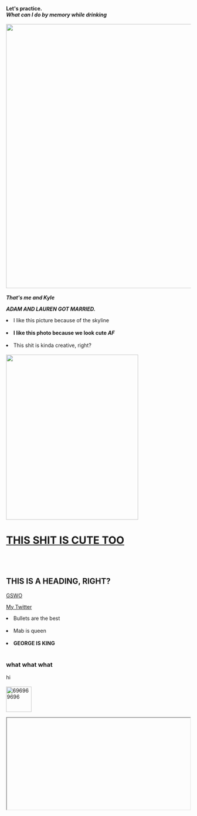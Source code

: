 <b>Let's practice.</b> <br>
<b><i>What can I do by memory while drinking</b></I><br><br>
<img src="https://scontent-ort2-2.xx.fbcdn.net/v/t1.0-9/73357311_10107759601892524_8135910648497307648_n.jpg?_nc_cat=105&ccb=2&_nc_sid=09cbfe&_nc_ohc=mw5TETnfH_oAX_CUqTm&_nc_ht=scontent-ort2-2.xx&oh=797af605473606c9753dadcb3c5c9c8b&oe=5FBFE390" width="720" height="720"><br><br>
<b><i>That's me and Kyle</b></i> <P>
  <b><I>ADAM AND LAUREN GOT MARRIED.</B></I><p><p>
  <li> I like this picture because of the skyline</li><br>
  <li><b>I like this photo because we look cute <i>AF</i></b></li><br>
  <li>This shit is kinda creative, right?</li><br>
<img src="https://scontent-ort2-2.xx.fbcdn.net/v/t1.0-9/123028995_10109115429468194_1074424504624193529_o.jpg?_nc_cat=107&ccb=2&_nc_sid=84a396&_nc_ohc=TO4XlhCE6lQAX_sBmmd&_nc_ht=scontent-ort2-2.xx&oh=77a82703620c47388d2281ebb0cc0077&oe=5FBFD951" height="450" width="360"><br>
  <h1><b><u>THIS SHIT IS CUTE TOO</B></U></h1><br><Br>
  <h2>THIS IS A HEADING, RIGHT?</h2><P>
  <a href="http://gswo.org">GSWO</a><P>
  <a href="http://twitter.com/kaitbarnes">My Twitter</A><Br>
  <li>Bullets are the best</li><br>
  <li>Mab is queen</li><Br>
  <li><b>GEORGE IS KING</B></LI><BR>
  <H3>what what what</H3><p>
hi<br><br>
<img src="https://scontent-ort2-2.xx.fbcdn.net/v/t1.0-9/73357311_10107759601892524_8135910648497307648_n.jpg?_nc_cat=105&ccb=2&_nc_sid=09cbfe&_nc_ohc=mw5TETnfH_oAX_CUqTm&_nc_ht=scontent-ort2-2.xx&oh=797af605473606c9753dadcb3c5c9c8b&oe=5FBFE390" width="69" height ="69" alt="696969696"><P><P>
<iframe width="500" height="250"></iframe?
